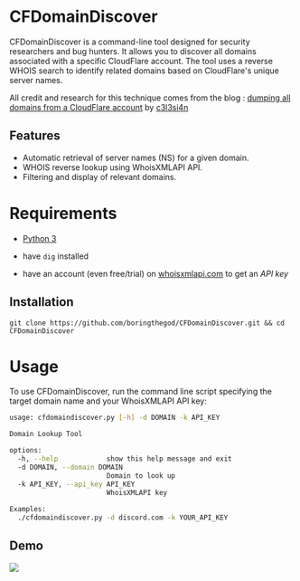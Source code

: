 # CFDomainDiscover

CFDomainDiscover is a command-line tool designed for security researchers and bug hunters. It allows you to discover all domains associated with a specific CloudFlare account. The tool uses a reverse WHOIS search to identify related domains based on CloudFlare's unique server names.


All credit and research for this technique comes from the blog : [dumping all domains from a CloudFlare account](https://celes.in/posts/cloudflare_ns_whois) by [c3l3si4n](https://twitter.com/c3l3si4n) 



## Features

- Automatic retrieval of server names (NS) for a given domain.
- WHOIS reverse lookup using WhoisXMLAPI API.
- Filtering and display of relevant domains.




# Requirements

- [Python 3](https://www.python.org/download/releases/3.0/)

- have `dig` installed 

- have an account (even free/trial) on [whoisxmlapi.com](whoisxmlapi.com) to get an *API key*



## Installation

`git clone https://github.com/boringthegod/CFDomainDiscover.git && cd CFDomainDiscover`


# Usage

To use CFDomainDiscover, run the command line script specifying the target domain name and your WhoisXMLAPI API key:


```bash
usage: cfdomaindiscover.py [-h] -d DOMAIN -k API_KEY

Domain Lookup Tool

options:
  -h, --help            show this help message and exit
  -d DOMAIN, --domain DOMAIN
                        Domain to look up
  -k API_KEY, --api_key API_KEY
                        WhoisXMLAPI key
                            
Examples:
  ./cfdomaindiscover.py -d discord.com -k YOUR_API_KEY
```


## Demo

![](https://cdn.discordapp.com/attachments/890363963483758644/1185245536668885002/image.png)